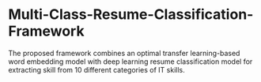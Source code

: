 # Multi-Class-Resume-Classification-Framework
The proposed framework combines an optimal transfer learning-based word embedding model with deep learning resume classification model for extracting skill from 10 different categories of IT skills.
